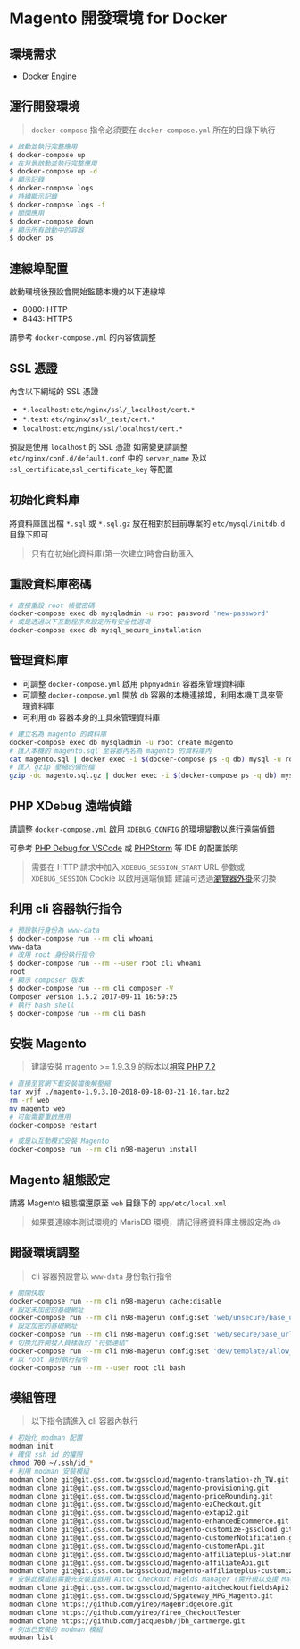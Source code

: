﻿# Magento 開發環境 for Docker

## 環境需求

- [Docker Engine](https://docs.docker.com/engine/installation/)

## 運行開發環境

> `docker-compose` 指令必須要在 `docker-compose.yml` 所在的目錄下執行

```sh
# 啟動並執行完整應用
$ docker-compose up
# 在背景啟動並執行完整應用
$ docker-compose up -d
# 顯示記錄
$ docker-compose logs
# 持續顯示記錄
$ docker-compose logs -f
# 關閉應用
$ docker-compose down
# 顯示所有啟動中的容器
$ docker ps
```

## 連線埠配置

啟動環境後預設會開始監聽本機的以下連線埠

- 8080: HTTP
- 8443: HTTPS

請參考 `docker-compose.yml` 的內容做調整

## SSL 憑證

內含以下網域的 SSL 憑證

- `*.localhost`: `etc/nginx/ssl/_localhost/cert.*`
- `*.test`: `etc/nginx/ssl/_test/cert.*`
- `localhost`: `etc/nginx/ssl/localhost/cert.*`

預設是使用 `localhost` 的 SSL 憑證
如需變更請調整 `etc/nginx/conf.d/default.conf` 中的 `server_name` 及以 `ssl_certificate`,`ssl_certificate_key` 等配置

## 初始化資料庫

將資料庫匯出檔 `*.sql` 或 `*.sql.gz` 放在相對於目前專案的 `etc/mysql/initdb.d` 目錄下即可

> 只有在初始化資料庫(第一次建立)時會自動匯入

## 重設資料庫密碼

```sh
# 直接重設 root 帳號密碼
docker-compose exec db mysqladmin -u root password 'new-password'
# 或是透過以下互動程序來設定所有安全性選項
docker-compose exec db mysql_secure_installation
```

## 管理資料庫

- 可調整 `docker-compose.yml` 啟用 `phpmyadmin` 容器來管理資料庫
- 可調整 `docker-compose.yml` 開放 `db` 容器的本機連接埠，利用本機工具來管理資料庫
- 可利用 `db` 容器本身的工具來管理資料庫

```sh
# 建立名為 magento 的資料庫
docker-compose exec db mysqladmin -u root create magento
# 匯入本機的 magento.sql 至容器內名為 magento 的資料庫內
cat magento.sql | docker exec -i $(docker-compose ps -q db) mysql -u root magento
# 匯入 gzip 壓縮的備份檔
gzip -dc magento.sql.gz | docker exec -i $(docker-compose ps -q db) mysql -u root magento
```

## PHP XDebug 遠端偵錯

請調整 `docker-compose.yml` 啟用 `XDEBUG_CONFIG` 的環境變數以進行遠端偵錯

可參考 [PHP Debug for VSCode](https://code.visualstudio.com/docs/languages/php#_debugging) 或 [PHPStorm](https://confluence.jetbrains.com/display/PhpStorm/Zero-configuration+Web+Application+Debugging+with+Xdebug+and+PhpStorm) 等 IDE 的配置說明

> 需要在 HTTP 請求中加入 `XDEBUG_SESSION_START` URL 參數或 `XDEBUG_SESSION` Cookie 以啟用遠端偵錯
> 建議可透過[瀏覽器外掛](https://chrome.google.com/webstore/detail/xdebug-helper/eadndfjplgieldjbigjakmdgkmoaaaoc)來切換

## 利用 cli 容器執行指令

```sh
# 預設執行身份為 www-data
$ docker-compose run --rm cli whoami
www-data
# 改用 root 身份執行指令
$ docker-compose run --rm --user root cli whoami
root
# 顯示 composer 版本
$ docker-compose run --rm cli composer -V
Composer version 1.5.2 2017-09-11 16:59:25
# 執行 bash shell
$ docker-compose run --rm cli bash
```

## 安裝 Magento

> 建議安裝 magento >= 1.9.3.9 的版本以[相容 PHP 7.2](https://inchoo.net/magento/magento-1-official-php-7-2-patches/)

```sh
# 直接至官網下載安裝檔後解壓縮
tar xvjf ./magento-1.9.3.10-2018-09-18-03-21-10.tar.bz2
rm -rf web
mv magento web
# 可能需要重啟應用
docker-compose restart

# 或是以互動模式安裝 Magento
docker-compose run --rm cli n98-magerun install
```

## Magento 組態設定

請將 Magento 組態檔還原至 `web` 目錄下的 `app/etc/local.xml`

> 如果要連線本測試環境的 MariaDB 環境，請記得將資料庫主機設定為 `db`

## 開發環境調整

> cli 容器預設會以 `www-data` 身份執行指令

```sh
# 關閉快取
docker-compose run --rm cli n98-magerun cache:disable
# 設定未加密的基礎網址
docker-compose run --rm cli n98-magerun config:set 'web/unsecure/base_url' 'http://dev.magento.test:8080/'
# 設定加密的基礎網址
docker-compose run --rm cli n98-magerun config:set 'web/secure/base_url' 'https://dev.magento.test:8443/'
# 切換允許開發人員樣版的 "符號連結"
docker-compose run --rm cli n98-magerun config:set 'dev/template/allow_symlink' '1'
# 以 root 身份執行指令
docker-compose run --rm --user root cli bash
```

## 模組管理

> 以下指令請進入 cli 容器內執行

```sh
# 初始化 modman 配置
modman init
# 確保 ssh id 的權限
chmod 700 ~/.ssh/id_*
# 利用 modman 安裝模組
modman clone git@git.gss.com.tw:gsscloud/magento-translation-zh_TW.git
modman clone git@git.gss.com.tw:gsscloud/magento-provisioning.git
modman clone git@git.gss.com.tw:gsscloud/magento-priceRounding.git
modman clone git@git.gss.com.tw:gsscloud/magento-ezCheckout.git
modman clone git@git.gss.com.tw:gsscloud/magento-extapi2.git
modman clone git@git.gss.com.tw:gsscloud/magento-enhancedEcommerce.git
modman clone git@git.gss.com.tw:gsscloud/magento-customize-gsscloud.git
modman clone git@git.gss.com.tw:gsscloud/magento-customerNotification.git
modman clone git@git.gss.com.tw:gsscloud/magento-customerApi.git
modman clone git@git.gss.com.tw:gsscloud/magento-affiliateplus-platinum.git
modman clone git@git.gss.com.tw:gsscloud/magento-affiliateApi.git
modman clone git@git.gss.com.tw:gsscloud/magento-affiliateplus-customize.git
# 安裝此模組前需要先安裝並啟用 Aitoc Checkout Fields Manager (需升級以支援 Magento 1.9 最新版)
modman clone git@git.gss.com.tw:gsscloud/magento-aitcheckoutfieldsApi2.git
modman clone git@git.gss.com.tw:gsscloud/Spgateway_MPG_Magento.git
modman clone https://github.com/yireo/MageBridgeCore.git
modman clone https://github.com/yireo/Yireo_CheckoutTester
modman clone https://github.com/jacquesbh/jbh_cartmerge.git
# 列出己安裝的 modman 模組
modman list
```